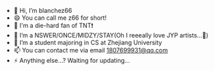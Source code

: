 - 👋 Hi, I’m blanchez66
- 😄 You can call me z66 for short!
- 💞️ I'm a die-hard fan of TNT❗
- 👀 I’m a NSWER/ONCE/MIDZY/STAY(Oh I reeeally love JYP artists...🥰)
- 🌱 I’m a student majoring in CS at Zhejiang University
- 📫 You can contact me via email 1807699931@qq.com
- ⚡ Anything else...? Waiting for updating...

<!---
blachez66/blachez66 is a ✨ special ✨ repository because its `README.md` (this file) appears on your GitHub profile.
You can click the Preview link to take a look at your changes.
--->
